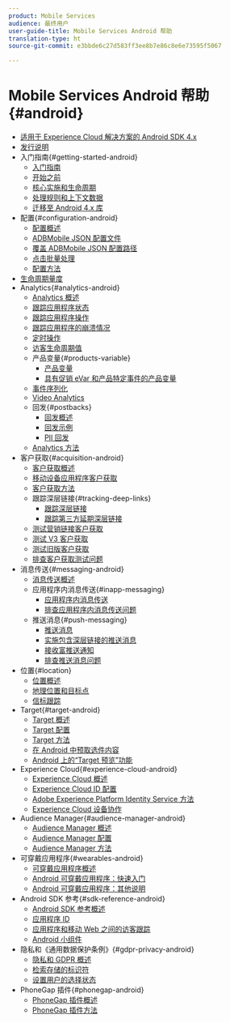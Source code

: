 ```yaml
---
product: Mobile Services
audience: 最终用户
user-guide-title: Mobile Services Android 帮助
translation-type: ht
source-git-commit: e3bbde6c27d583ff3ee8b7e86c8e6e73595f5067

---
```



# Mobile Services Android 帮助{#android}

+ [适用于 Experience Cloud 解决方案的 Android SDK 4.x](overview.md)
+ [发行说明](rel-notes.md)
+ 入门指南{#getting-started-android}
   + [入门指南](getting-started/getting-started.md)
   + [开始之前](getting-started/requirements.md)
   + [核心实施和生命周期](getting-started/dev-qs.md)
   + [处理规则和上下文数据](getting-started/proc-rules.md)
   + [迁移至 Android 4.x 库](getting-started/migration-v3.md)
+ 配置{#configuration-android}
   + [配置概述](configuration/configuration.md)
   + [ADBMobile JSON 配置文件](configuration/json-config/json-config.md)
   + [覆盖 ADBMobile JSON 配置路径](configuration/json-config/json-config-remote.md)
   + [点击批量处理](configuration/hit-batching.md)
   + [配置方法](configuration/methods.md)
+ [生命周期量度](metrics.md)
+ Analytics{#analytics-android}
   + [Analytics 概述](analytics-main/analytics-main.md)
   + [跟踪应用程序状态](analytics-main/states.md)
   + [跟踪应用程序操作](analytics-main/actions.md)
   + [跟踪应用程序的崩溃情况](analytics-main/crashes.md)
   + [定时操作](analytics-main/timed-actions.md)
   + [访客生命周期值](analytics-main/lifetime-value.md)
   + 产品变量{#products-variable}
      + [产品变量](analytics-main/products/products.md)
      + [具有促销 eVar 和产品特定事件的产品变量](analytics-main/products/products-variable-evars-events.md)
   + [事件序列化](analytics-main/event-serialization.md)
   + [Video Analytics](analytics-main/video-qs.md)
   + 回发{#postbacks}
      + [回发概述](analytics-main/postbacks/postbacks.md)
      + [回发示例](analytics-main/postbacks/postback-example.md)
      + [PII 回发](analytics-main/postbacks/c-pii-postbacks.md)
   + [Analytics 方法](analytics-main/analytics-methods.md)
+ 客户获取{#acquisition-android}
   + [客户获取概述](acquisition-main/acquisition-main-android.md)
   + [移动设备应用程序客户获取](acquisition-main/acquisition.md)
   + [客户获取方法](acquisition-main/acquisition-methods.md)
   + 跟踪深层链接{#tracking-deep-links}
      + [跟踪深层链接](acquisition-main/tracking-deep-links/tracking-deep-links.md)
      + [跟踪第三方延期深层链接](acquisition-main/tracking-deep-links/c-tracking-3rd-party-deferred-deep-links.md)
   + [测试营销链接客户获取](acquisition-main/t-testing-marketing-link-acquisition.md)
   + [测试 V3 客户获取](acquisition-main/t-testing-version-3-acquisition.md)
   + [测试旧版客户获取](acquisition-main/t-testing-acquisition.md)
   + [排查客户获取测试问题](acquisition-main/troubleshoot-acquisition-testing.md)
+ 消息传送{#messaging-android}
   + [消息传送概述](messaging-main/messaging-main-android.md)
   + 应用程序内消息传送{#inapp-messaging}
      + [应用程序内消息传送](messaging-main/messaging/messaging.md)
      + [排查应用程序内消息传送问题](messaging-main/messaging/in-apps-ts.md)
   + 推送消息{#push-messaging}
      + [推送消息](messaging-main/push-messaging/push-messaging.md)
      + [实施包含深层链接的推送消息](messaging-main/push-messaging/t-mob-impl-push-deeplinking-android-4x.md)
      + [接收富推送通知](messaging-main/push-messaging/c-set-up-rich-push-notif-android.md)
      + [排查推送消息问题](messaging-main/push-messaging/c-troubleshooting-push-messaging.md)
+ 位置{#location}
   + [位置概述](location/location.md)
   + [地理位置和目标点](location/geo-poi.md)
   + [信标跟踪](location/beacon.md)
+ Target{#target-android}
   + [Target 概述](target-main/target-main.md)
   + [Target 配置](target-main/target.md)
   + [Target 方法](target-main/c-target-methods.md)
   + [在 Android 中预取选件内容](target-main/c-mob-target-prefetch-android.md)
   + [Android 上的“Target 预览”功能](target-main/c-mob-target-preview-android.md)
+ Experience Cloud{#experience-cloud-android}
   + [Experience Cloud 概述](c-marketing-cloud/c-marketing-cloud.md)
   + [Experience Cloud ID 配置](c-marketing-cloud/mcvid.md)
   + [Adobe Experience Platform Identity Service 方法](c-marketing-cloud/mc-methods.md)
   + [Experience Cloud 设备协作](c-marketing-cloud/t-mob-mc-device-coop-android-.md)
+ Audience Manager{#audience-manager-android}
   + [Audience Manager 概述](audience-manager/audience-manager.md)
   + [Audience Manager 配置](audience-manager/audiencemgmt.md)
   + [Audience Manager 方法](audience-manager/c-audience-manager-methods.md)
+ 可穿戴应用程序{#wearables-android}
   + [可穿戴应用程序概述](wearables/wearables.md)
   + [Android 可穿戴应用程序：快速入门](wearables/android-wearable.md)
   + [Android 可穿戴应用程序：其他说明](wearables/c-android-wearables--additional-notes.md)
+ Android SDK 参考{#sdk-reference-android}
   + [Android SDK 参考概述](/help/android/reference/reference.md)
   + [应用程序 ID](/help/android/reference/app-ids.md)
   + [应用程序和移动 Web 之间的访客跟踪](/help/android/reference/hybrid-app.md)
   + [Android 小组件](/help/android/reference/widgets.md)
+ 隐私和《通用数据保护条例》{#gdpr-privacy-android}
   + [隐私和 GDPR 概述](c-mob-privacy-gdpr-android/c-mob-privacy-gdpr-android.md)
   + [检索存储的标识符](c-mob-privacy-gdpr-android/c-mob-gdpr-ret-stored-ids-android.md)
   + [设置用户的选择状态](c-mob-privacy-gdpr-android/privacy.md)
+ PhoneGap 插件{#phonegap-android}
   + [PhoneGap 插件概述](phonegap/phonegap.md)
   + [PhoneGap 插件方法](phonegap/phonegap-methods.md)
